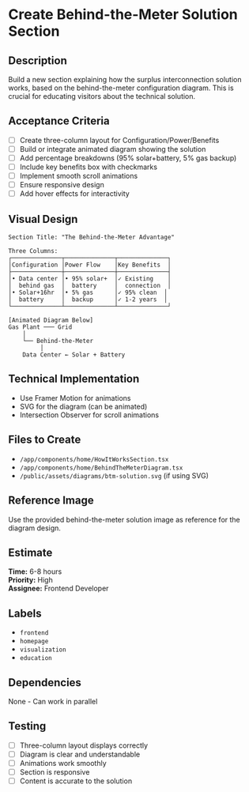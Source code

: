 # Create Behind-the-Meter Solution Section

## Description
Build a new section explaining how the surplus interconnection solution works, based on the behind-the-meter configuration diagram. This is crucial for educating visitors about the technical solution.

## Acceptance Criteria
- [ ] Create three-column layout for Configuration/Power/Benefits
- [ ] Build or integrate animated diagram showing the solution
- [ ] Add percentage breakdowns (95% solar+battery, 5% gas backup)
- [ ] Include key benefits box with checkmarks
- [ ] Implement smooth scroll animations
- [ ] Ensure responsive design
- [ ] Add hover effects for interactivity

## Visual Design
```
Section Title: "The Behind-the-Meter Advantage"

Three Columns:
┌──────────────┬──────────────┬──────────────┐
│Configuration │Power Flow    │Key Benefits  │
├──────────────┼──────────────┼──────────────┤
│• Data center │• 95% solar+  │✓ Existing    │
│  behind gas  │  battery     │  connection  │
│• Solar+16hr  │• 5% gas      │✓ 95% clean  │
│  battery     │  backup      │✓ 1-2 years  │
└──────────────┴──────────────┴──────────────┘

[Animated Diagram Below]
Gas Plant ─── Grid
    │
    └── Behind-the-Meter
         │
    Data Center ← Solar + Battery
```

## Technical Implementation
- Use Framer Motion for animations
- SVG for the diagram (can be animated)
- Intersection Observer for scroll animations

## Files to Create
- `/app/components/home/HowItWorksSection.tsx`
- `/app/components/home/BehindTheMeterDiagram.tsx`
- `/public/assets/diagrams/btm-solution.svg` (if using SVG)

## Reference Image
Use the provided behind-the-meter solution image as reference for the diagram design.

## Estimate
**Time:** 6-8 hours  
**Priority:** High  
**Assignee:** Frontend Developer

## Labels
- `frontend`
- `homepage`
- `visualization`
- `education`

## Dependencies
None - Can work in parallel

## Testing
- [ ] Three-column layout displays correctly
- [ ] Diagram is clear and understandable
- [ ] Animations work smoothly
- [ ] Section is responsive
- [ ] Content is accurate to the solution